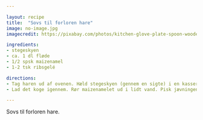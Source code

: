 ```yaml
---

layout: recipe
title:  "Sovs til forloren hare"
image: no-image.jpg
imagecredit: https://pixabay.com/photos/kitchen-glove-plate-spoon-wooden-2871400/

ingredients:
- stegeskyen
- ca. 1 dl fløde
- 1/2 spsk maizenamel
- 1-2 tsk ribsgelé

directions:
- Tag haren ud af ovenen. Hæld stegeskyen (gennem en sigte) i en kasserolle og kom fløden i. Spæd med lidt mere fløde eller bouillon, hvis der er for lidt, der skal være mindst 3 1/2 - 4 dl.
- Lad det koge igennem. Rør maizenamelet ud i lidt vand. Pisk jævningen i sovsen, lad den koge igennem og smag til med salt, peber og ribsgelé.

---
```


Sovs til forloren hare.
